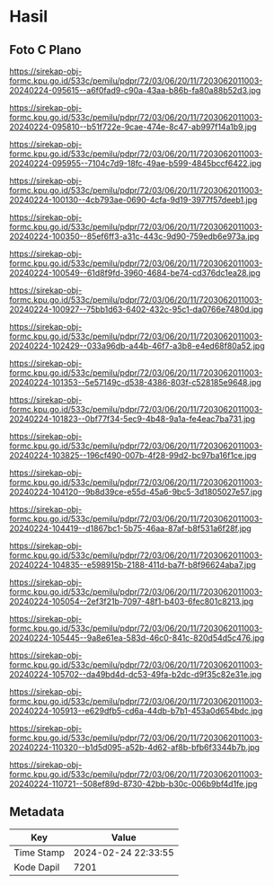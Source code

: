 # Hasil

## Foto C Plano

https://sirekap-obj-formc.kpu.go.id/533c/pemilu/pdpr/72/03/06/20/11/7203062011003-20240224-095615--a6f0fad9-c90a-43aa-b86b-fa80a88b52d3.jpg

https://sirekap-obj-formc.kpu.go.id/533c/pemilu/pdpr/72/03/06/20/11/7203062011003-20240224-095810--b51f722e-9cae-474e-8c47-ab997f14a1b9.jpg

https://sirekap-obj-formc.kpu.go.id/533c/pemilu/pdpr/72/03/06/20/11/7203062011003-20240224-095955--7104c7d9-18fc-49ae-b599-4845bccf6422.jpg

https://sirekap-obj-formc.kpu.go.id/533c/pemilu/pdpr/72/03/06/20/11/7203062011003-20240224-100130--4cb793ae-0690-4cfa-9d19-3977f57deeb1.jpg

https://sirekap-obj-formc.kpu.go.id/533c/pemilu/pdpr/72/03/06/20/11/7203062011003-20240224-100350--85ef6ff3-a31c-443c-9d90-759edb6e973a.jpg

https://sirekap-obj-formc.kpu.go.id/533c/pemilu/pdpr/72/03/06/20/11/7203062011003-20240224-100549--61d8f9fd-3960-4684-be74-cd376dc1ea28.jpg

https://sirekap-obj-formc.kpu.go.id/533c/pemilu/pdpr/72/03/06/20/11/7203062011003-20240224-100927--75bb1d63-6402-432c-95c1-da0766e7480d.jpg

https://sirekap-obj-formc.kpu.go.id/533c/pemilu/pdpr/72/03/06/20/11/7203062011003-20240224-102429--033a96db-a44b-46f7-a3b8-e4ed68f80a52.jpg

https://sirekap-obj-formc.kpu.go.id/533c/pemilu/pdpr/72/03/06/20/11/7203062011003-20240224-101353--5e57149c-d538-4386-803f-c528185e9648.jpg

https://sirekap-obj-formc.kpu.go.id/533c/pemilu/pdpr/72/03/06/20/11/7203062011003-20240224-101823--0bf77f34-5ec9-4b48-9a1a-fe4eac7ba731.jpg

https://sirekap-obj-formc.kpu.go.id/533c/pemilu/pdpr/72/03/06/20/11/7203062011003-20240224-103825--196cf490-007b-4f28-99d2-bc97ba16f1ce.jpg

https://sirekap-obj-formc.kpu.go.id/533c/pemilu/pdpr/72/03/06/20/11/7203062011003-20240224-104120--9b8d39ce-e55d-45a6-9bc5-3d1805027e57.jpg

https://sirekap-obj-formc.kpu.go.id/533c/pemilu/pdpr/72/03/06/20/11/7203062011003-20240224-104419--d1867bc1-5b75-46aa-87af-b8f531a6f28f.jpg

https://sirekap-obj-formc.kpu.go.id/533c/pemilu/pdpr/72/03/06/20/11/7203062011003-20240224-104835--e598915b-2188-411d-ba7f-b8f96624aba7.jpg

https://sirekap-obj-formc.kpu.go.id/533c/pemilu/pdpr/72/03/06/20/11/7203062011003-20240224-105054--2ef3f21b-7097-48f1-b403-6fec801c8213.jpg

https://sirekap-obj-formc.kpu.go.id/533c/pemilu/pdpr/72/03/06/20/11/7203062011003-20240224-105445--9a8e61ea-583d-46c0-841c-820d54d5c476.jpg

https://sirekap-obj-formc.kpu.go.id/533c/pemilu/pdpr/72/03/06/20/11/7203062011003-20240224-105702--da49bd4d-dc53-49fa-b2dc-d9f35c82e31e.jpg

https://sirekap-obj-formc.kpu.go.id/533c/pemilu/pdpr/72/03/06/20/11/7203062011003-20240224-105913--e629dfb5-cd6a-44db-b7b1-453a0d654bdc.jpg

https://sirekap-obj-formc.kpu.go.id/533c/pemilu/pdpr/72/03/06/20/11/7203062011003-20240224-110320--b1d5d095-a52b-4d62-af8b-bfb6f3344b7b.jpg

https://sirekap-obj-formc.kpu.go.id/533c/pemilu/pdpr/72/03/06/20/11/7203062011003-20240224-110721--508ef89d-8730-42bb-b30c-006b9bf4d1fe.jpg


## Metadata

| Key        | Value               |
| ---------- | ------------------- |
| Time Stamp | 2024-02-24 22:33:55 |
| Kode Dapil | 7201                |



